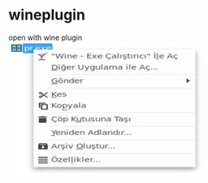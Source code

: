 # wineplugin
open with wine plugin<br/>
![wineplugin](https://github.com/bayramkarahan/wineplugin/blob/master/res.jpeg)<br/>
